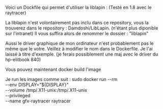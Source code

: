 
Voici un Dockfile qui permet d'utiliser la liblapin : 
(Testé en 1.8 avec le raytracer)

La liblapin n'est volontairement pas inclu dans ce repository, 
vous la trouverez dans le repository : Damdoshi/LibLapin. (n'étant plus diponible sur l'intranet)
Il vous suffira alors de renommer le dossier : "liblapin"

Aussi le driver graphique de mon ordinateur n'est probablement pas le même que le votre.
Veillez à modifier le nom dans le Dockerfile.
Je l'ai laissé à titre d'exemple.
(je ferais possiblement une maj avec le driver du hp-elitbook 840)

Vous pouvez maintenant docker build l'image

Je run les images comme suit : 
sudo docker run --rm \
       --env DISPLAY="${DISPLAY}" \
       --volume /tmp/.X11-unix:/tmp/.X11-unix \
       --privileged \
       --name gfx-raytracer raytracer


